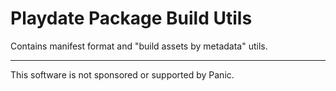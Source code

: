 # Playdate Package Build Utils

Contains manifest format and "build assets by metadata" utils.






- - -

This software is not sponsored or supported by Panic.
